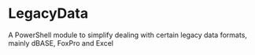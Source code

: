 # LegacyData
A PowerShell module to simplify dealing with certain legacy data formats, mainly dBASE, FoxPro and Excel
